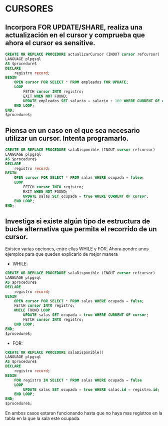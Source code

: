 # CURSORES
## Incorpora FOR UPDATE/SHARE, realiza una actualización en el cursor y comprueba que ahora el cursor es sensitive.
```sql
CREATE OR REPLACE PROCEDURE actualizarCursor (INOUT cursor refcursor)
LANGUAGE plpgsql
AS $procedure$
DECLARE
    registro record;
BEGIN
    OPEN cursor FOR SELECT * FROM empleados FOR UPDATE;
    LOOP
        FETCH cursor INTO registro;
        EXIT WHEN NOT FOUND;
        UPDATE empleados SET salario = salario + 100 WHERE CURRENT OF cursor;
    END LOOP;
END;
$procedure$;
```

## Piensa en un caso en el que sea necesario utilizar un cursor. Intenta programarlo.
```sql
CREATE OR REPLACE PROCEDURE salaDisponible (INOUT cursor refcursor)
LANGUAGE plpgsql
AS $procedure$
DECLARE
    registro record;
BEGIN
    OPEN cursor FOR SELECT * FROM salas WHERE ocupada = false;
    LOOP
        FETCH cursor INTO registro;
        EXIT WHEN NOT FOUND;
        UPDATE salas SET ocupada = true WHERE CURRENT OF cursor;
    END LOOP;
END;
```

## Investiga si existe algún tipo de estructura de bucle alternativa que permita el recorrido de un cursor.

Existen varias opciones, entre ellas WHILE y FOR. Ahora pondre unos ejemplos para que queden explicarlo de mejor manera
- WHILE:
```sql
CREATE OR REPLACE PROCEDURE salaDisponible (INOUT cursor refcursor)
LANGUAGE plpgsql
AS $procedure$
DECLARE
    registro record;
BEGIN
    OPEN cursor FOR SELECT * FROM salas WHERE ocupada = false;
    FETCH cursor INTO registro;
    WHILE FOUND LOOP
        UPDATE salas SET ocupada = true WHERE CURRENT OF cursor;
        FETCH cursor INTO registro;
    END LOOP;
END;
$procedure$;
```
- FOR:
```sql
CREATE OR REPLACE PROCEDURE salaDisponible()
LANGUAGE plpgsql
AS $procedure$
DECLARE
    registro record;
BEGIN
    FOR registro IN SELECT * FROM salas WHERE ocupada = false
    LOOP
        UPDATE salas SET ocupada = true WHERE salas.id = registro.id;
    END LOOP;
END;
$procedure$;
```

En ambos casos estaran funcionando hasta que no haya mas registros en la tabla en la que la sala este ocupada.